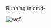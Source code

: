 Running in cmd-

![wc5](https://user-images.githubusercontent.com/56959280/85263381-b7c84d00-b48c-11ea-9da7-d8d9d5a6a648.PNG)
